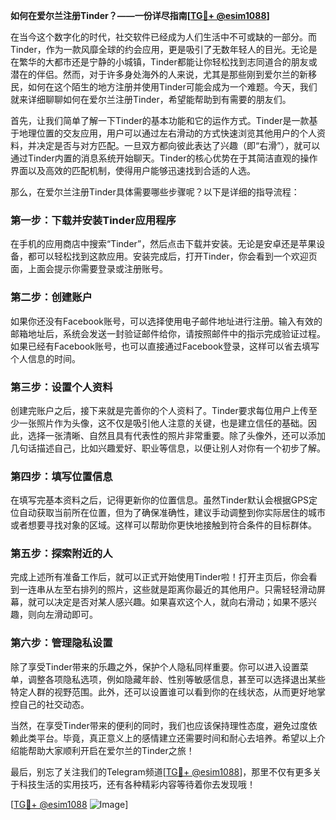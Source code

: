 **如何在爱尔兰注册Tinder？——一份详尽指南[[TG💪+ @esim1088](https://t.me/s/esim1088)]**

在当今这个数字化的时代，社交软件已经成为人们生活中不可或缺的一部分。而Tinder，作为一款风靡全球的约会应用，更是吸引了无数年轻人的目光。无论是在繁华的大都市还是宁静的小城镇，Tinder都能让你轻松找到志同道合的朋友或潜在的伴侣。然而，对于许多身处海外的人来说，尤其是那些刚到爱尔兰的新移民，如何在这个陌生的地方注册并使用Tinder可能会成为一个难题。今天，我们就来详细聊聊如何在爱尔兰注册Tinder，希望能帮助到有需要的朋友们。

首先，让我们简单了解一下Tinder的基本功能和它的运作方式。Tinder是一款基于地理位置的交友应用，用户可以通过左右滑动的方式快速浏览其他用户的个人资料，并决定是否与对方匹配。一旦双方都向彼此表达了兴趣（即“右滑”），就可以通过Tinder内置的消息系统开始聊天。Tinder的核心优势在于其简洁直观的操作界面以及高效的匹配机制，使得用户能够迅速找到合适的人选。

那么，在爱尔兰注册Tinder具体需要哪些步骤呢？以下是详细的指导流程：

### 第一步：下载并安装Tinder应用程序

在手机的应用商店中搜索“Tinder”，然后点击下载并安装。无论是安卓还是苹果设备，都可以轻松找到这款应用。安装完成后，打开Tinder，你会看到一个欢迎页面，上面会提示你需要登录或注册账号。

### 第二步：创建账户

如果你还没有Facebook账号，可以选择使用电子邮件地址进行注册。输入有效的邮箱地址后，系统会发送一封验证邮件给你，请按照邮件中的指示完成验证过程。如果已经有Facebook账号，也可以直接通过Facebook登录，这样可以省去填写个人信息的时间。

### 第三步：设置个人资料

创建完账户之后，接下来就是完善你的个人资料了。Tinder要求每位用户上传至少一张照片作为头像，这不仅是吸引他人注意的关键，也是建立信任的基础。因此，选择一张清晰、自然且具有代表性的照片非常重要。除了头像外，还可以添加几句话描述自己，比如兴趣爱好、职业等信息，以便让别人对你有一个初步了解。

### 第四步：填写位置信息

在填写完基本资料之后，记得更新你的位置信息。虽然Tinder默认会根据GPS定位自动获取当前所在位置，但为了确保准确性，建议手动调整到你实际居住的城市或者想要寻找对象的区域。这样可以帮助你更快地接触到符合条件的目标群体。

### 第五步：探索附近的人

完成上述所有准备工作后，就可以正式开始使用Tinder啦！打开主页后，你会看到一连串从左至右排列的照片，这些就是距离你最近的其他用户。只需轻轻滑动屏幕，就可以决定是否对某人感兴趣。如果喜欢这个人，就向右滑动；如果不感兴趣，则向左滑动即可。

### 第六步：管理隐私设置

除了享受Tinder带来的乐趣之外，保护个人隐私同样重要。你可以进入设置菜单，调整各项隐私选项，例如隐藏年龄、性别等敏感信息，甚至可以选择退出某些特定人群的视野范围。此外，还可以设置谁可以看到你的在线状态，从而更好地掌控自己的社交动态。

当然，在享受Tinder带来的便利的同时，我们也应该保持理性态度，避免过度依赖此类平台。毕竟，真正意义上的感情建立还需要时间和耐心去培养。希望以上介绍能帮助大家顺利开启在爱尔兰的Tinder之旅！

最后，别忘了关注我们的Telegram频道[[TG💪+ @esim1088](https://t.me/s/esim1088)]，那里不仅有更多关于科技生活的实用技巧，还有各种精彩内容等待着你去发现哦！

[[TG💪+ @esim1088](https://t.me/s/esim1088) ![Image](https://i.postimg.cc/4NQfJmqS/Snipaste-2025-05-13-00-14-12.png)]